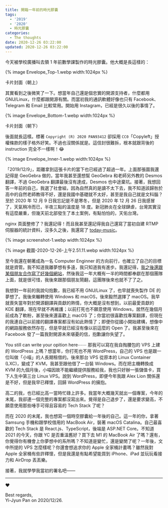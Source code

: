 ```yaml
---
title: 開箱一年前的時光膠囊
tags:
  - '2019'
  - '2020'
  - 時光膠囊
categories:
  - The thoughts
date: 2020-12-26 03:22:00
updated: 2020-12-26 03:22:00
---
```


今天被學校廣播叫去領 1 年前數學課製作的時光膠囊。他大概是長這樣的：

<!-- more -->

{% image Envelope_Top-1.webp width:1024px %}

卡片封面（朝上）

其實看到之後微笑了一下。想當年自己還是個忠實的開源支持者，什麼都用 GNU/Linux，什麼都跟開源有關。而當初我的通訊軟體好像也只有 Facebook、Telegram 和 Email 比較常用。開始用 Instagram，已經是很久以後的事情了。

{% image Envelope_Bottom-1.webp width:1024px %}

卡片封面（朝下）

後面就長這樣。標著 `Copyright (R) 2020 PAN93412` 卻採用 `CC0`「Copyleft」授權條款的樣子格外好笑。不過也沒關係就是。這信封很難拆，根本就跟背後的 instruction 完全不一樣啊！😂

{% image Envelope_Inner-1.webp width:1024px %}

「2019/12/9」，距離拿到這張卡片的當下也已經過了超過一年。上面那張圖我還記得是 GeoGebra 做的，當年我甚至還想幫 GeoGebra 和老師另外教的 Desmos 翻譯，不過 GeoGebra 翻譯最後沒有達成，Desmos 也中途棄坑。接著，我想回答一年前的自己，我選了社會組，因為自然真的是讀不太下去，我不知道該歸咎於高中的自然老師教得不好，還是我國中基礎就不太好，甚至是我自己就是文科腦？至於 2020 年 12 月 9 日我忘記是不是寒冬，但是 2020 年 12 月 26 日我感冒了，天氣稍冷而已，半夜三點的溫度是 18 度。新冠肺炎在全球肆虐，台灣其實沒有這麼嚴重，但幾天前北部發生了本土案例，有點怕怕的，天佑台灣。

nginx 頁面整修了？我還記得！而且我甚至還記得我自己還寫了當初自建 RTMP 伺服器的統計資料，沒多久之後，我還寫了 [today-music](https://github.com/pan93412/today-music)。

{% image screenshot-1.webp width:1024px %}

{% image 截圖-2020-12-26-上午2.51.11.webp width:1024px %}

至今我還在朝著成為一名 Computer Enginner 的方向前行，也確立了自己的目標就是資管。我不知道我離夢想有多遠，我只知道我有進步。我還記得，[我之後還跟某個朋友合作寫了好幾個網站](/smhs-dev-team)，然後我這一年大概有一半的時間都奉獻在那個團隊上面，就是很可惜，我後來跟那個朋友鬧翻，這團隊後來也就不了了之。

我想對一年前的我說句抱歉，我已經不用 GNU/Linux 了，也早就喪失製作 DE 的夢想了。我後來輾轉使用 Windows 和 macOS，後來毅然選擇了 macOS。我早就喪失當年對於開源翻譯與貢獻的熱情，你大概是沒有想到，以前最愛貢獻的 KDE 翻譯，現在早就不再維護；以前打死也不願意使用 Windows，居然在幾個月前成為了軟粉，甚至後來還喜歡上 macOS 了；你當初很喜歡找專案翻譯，但現在的我連自己以前接的翻譯專案都沒有如此熱情了；即便你從國小開始建構，想像中的網路服務依然存在，但是早就已經沒有像以前這麼的 Open 了。我甚至後來在 Facebook 發了一篇我對開源未來堪憂的信，抱歉讓你失望了。

You still can write your opition here⋯⋯ 那我可以寫在我自掏腰包的 VPS 上建的 WordPress 上嗎？想當年，你打死也不用 WordPress，自己的 VPS 也是跟一位叫做「小喵」的人長期租借的。後來那台 VPS 從原本的 Linux Container (LXC)，變成了 KVM，我甚至跟他借了一台裝 Windows。而在把主機轉換成 KVM 的九個月後，小喵因故不能繼續提供服務給我，我也只好辦一張儲值卡，買下人生中第三台 Linux VPS。說到 WordPress，即便今年我跟 Alex Lion 關係還是不好，但是我早已釋懷，回歸 WordPress 的擁抱。

高二的我，也已經比高一當時忙碌上許多。我當年大概幾天就出一個專案，今年的末尾，我卻連一個完整的專案都沒寫出來。覺得是自己退步了，還是要求變高，不願意使用那些唾手可得且容易的 Tech Stack 了呢？

而在 2020 的末尾，我也想寫一個時空膠囊給一年後的自己。這一年的你，拿著 Samsung 手機和跟學校借用的 MacBook Air，裝著 macOS Catalina。自己最喜歡的 Tech Stack 是 React.js、TypeScript，後端是 ASP.NET Core。不知道 2021 的今天，你跟 YC 是否重溫舊好？買下去 M1 的 MacBook Air 了嗎？還有，你覺得你有機會上你夢想中的系所嗎？不知道是變忙，還是變閒了呢？一年後，文中所提的 VPS 怎麼樣呢？你還會想追求你的 Apple 全家桶計畫嗎？雖然我對 Apple 全家桶有些許釋懷，但是我還是有點希望能買到 iPhone、iPad 並玩玩看接力和 AirDrop 丟丟樂。

接著，我就學學我當初的署名吧——

---

♥

Best regards,  
Yi-Jyun Pan on 2020/12/26.
